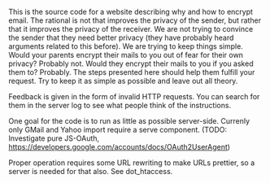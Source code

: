This is the source code for a website describing why and how to encrypt email.
The rational is not that improves the privacy of the sender,
but rather that it improves the privacy of the receiver.
We are not trying to convince the sender that they need better privacy
(they have probably heard arguments related to this before).
We are trying to keep things simple. Would your parents encrypt their mails
to you out of fear for their own privacy? Probably not.
Would they encrypt their mails to you if you asked them to? Probably.
The steps presented here should help them fulfill your request.
Try to keep it as simple as possible and leave out all theory.

Feedback is given in the form of invalid HTTP requests.
You can search for them in the server log to see what people think of the instructions.

One goal for the code is to run as little as possible server-side.
Currenly only GMail and Yahoo import require a serve component.
(TODO: Investigate pure JS-OAuth, https://developers.google.com/accounts/docs/OAuth2UserAgent)

Proper operation requires some URL rewriting to make URLs prettier,
so a server is needed for that also.  See dot_htaccess.
